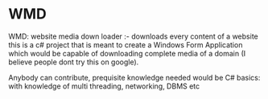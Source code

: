 WMD
===

WMD: website media down loader :- downloads every content of a website
this is a c# project that is meant to create a Windows Form Application which would be 
capable of downloading complete media of a domain (I believe people dont try this on google).

Anybody can contribute, prequisite knowledge needed would be
C# basics: with knowledge of multi threading, networking, DBMS etc


